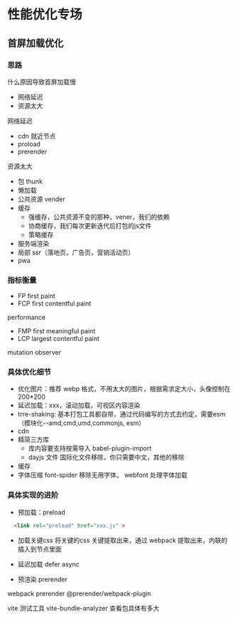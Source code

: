 # 性能优化专场

## 首屏加载优化

### 思路
什么原因导致首屏加载慢
- 网络延迟
- 资源太大

网络延迟
- cdn 就近节点
- proload
- prerender

资源太大
- 包 thunk
- 懒加载
- 公共资源 vender
- 缓存
  - 强缓存，公共资源不变的那种，vener，我们的依赖
  - 协商缓存，我们每次更新迭代后打包的js文件
  - 策略缓存
- 服务端渲染
- 局部 ssr（落地页，广告页，营销活动页）
- pwa

### 指标衡量
- FP first paint
- FCP first contentful paint

performance

- FMP first meaningful paint
- LCP largest contentful paint

mutation observer

### 具体优化细节
- 优化图片：推荐 webp 格式，不用太大的图片，根据需求定大小，头像控制在 200*200
- 延迟加载：xxx，滚动加载，可视区内容渲染
- trre-shaking: 基本打包工具都自带，通过代码编写的方式去约定，需要esm（模块化--amd,cmd,umd,commonjs, esm）
- cdn
- 精简三方库
  - 库内容要支持按需导入 babel-plugin-import
  - dayjs 文件 国际化文件移除，你只需要中文，其他的移除
- 缓存
- 字体压缩 font-spider 移除无用字体， webfont 处理字体加载

### 具体实现的进阶
- 预加载：preload
``` html
  <link rel="preload" href="xxx.js" >
```

- 加载关键css
将关键的css 关键提取出来，通过 webpack 提取出来，内联的插入到节点里面

- 延迟加载
 defer async

- 预渲染
prerender

webpack prerender
@prerender/webpack-plugin

vite 测试工具 vite-bundle-analyzer 查看包具体有多大
